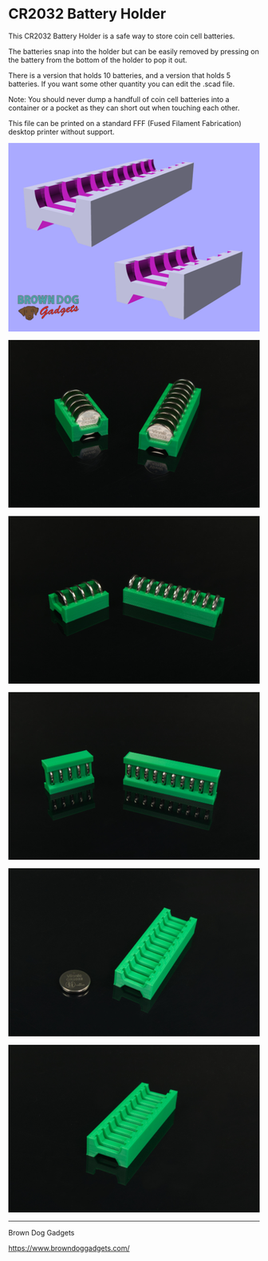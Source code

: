 # CR2032 Battery Holder

This CR2032 Battery Holder is a safe way to store coin cell batteries. 

The batteries snap into the holder but can be easily removed by pressing on the battery from the bottom of the holder to pop it out.

There is a version that holds 10 batteries, and a version that holds 5 batteries. If you want some other quantity you can edit the .scad file.

Note: You should never dump a handfull of coin cell batteries into a container or a pocket as they can short out when touching each other.

This file can be printed on a standard FFF (Fused Filament Fabrication) desktop printer without support.

![](Images/CR2032-Battery-Holder.png)

![](Images/CR2032-Battery-Holder-4847.jpg)

![](Images/CR2032-Battery-Holder-4848.jpg)

![](Images/CR2032-Battery-Holder-4849.jpg)

![](Images/CR2032-Battery-Holder-4851.jpg)

![](Images/CR2032-Battery-Holder-4850.jpg)


---

Brown Dog Gadgets

https://www.browndoggadgets.com/
